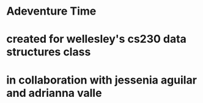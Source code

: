 # Adeventure Time
# created for wellesley's cs230 data structures class
# in collaboration with jessenia aguilar and adrianna valle
